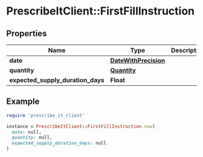 # PrescribeItClient::FirstFillInstruction

## Properties

| Name | Type | Description | Notes |
| ---- | ---- | ----------- | ----- |
| **date** | [**DateWithPrecision**](DateWithPrecision.md) |  | [optional] |
| **quantity** | [**Quantity**](Quantity.md) |  | [optional] |
| **expected_supply_duration_days** | **Float** |  | [optional] |

## Example

```ruby
require 'prescribe_it_client'

instance = PrescribeItClient::FirstFillInstruction.new(
  date: null,
  quantity: null,
  expected_supply_duration_days: null
)
```

